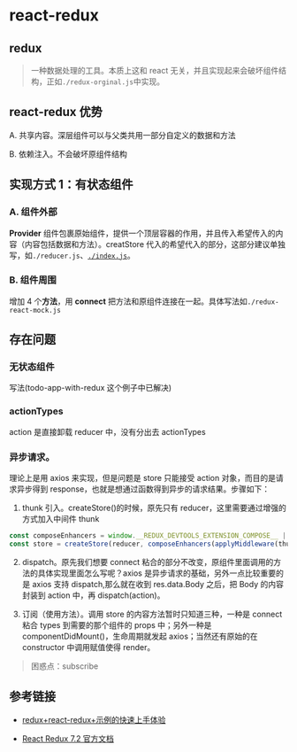 # react-redux

## redux

> 一种数据处理的工具。本质上这和 react 无关，并且实现起来会破坏组件结构，正如`./redux-orginal.js`中实现。

## react-redux 优势

A. 共享内容。深层组件可以与父类共用一部分自定义的数据和方法

B. 依赖注入。不会破坏原组件结构

## 实现方式 1：有状态组件

### A. 组件外部

**Provider** 组件包裹原始组件，提供一个顶层容器的作用，并且传入希望传入的内容（内容包括数据和方法）。creatStore 代入的希望代入的部分，这部分建议单独写，如`./reducer.js`、[`./index.js`](./src/index.js)。

### B. 组件周围

增加 4 个**方法**，用 **connect** 把方法和原组件连接在一起。具体写法如`./redux-react-mock.js`

## 存在问题

### 无状态组件

写法(todo-app-with-redux 这个例子中已解决)

### actionTypes

action 是直接卸载 reducer 中，没有分出去 actionTypes

### 异步请求。

理论上是用 axios 来实现，但是问题是 store 只能接受 action 对象，而目的是请求异步得到 response，也就是想通过函数得到异步的请求结果。步骤如下：

1. thunk 引入。createStore()的时候，原先只有 reducer，这里需要通过增强的方式加入中间件 thunk

```javascript
const composeEnhancers = window.__REDUX_DEVTOOLS_EXTENSION_COMPOSE__ || compose;
const store = createStore(reducer, composeEnhancers(applyMiddleware(thunk)));
```

2. dispatch。原先我们想要 connect 粘合的部分不改变，原组件里面调用的方法的具体实现里面怎么写呢？axios 是异步请求的基础，另外一点比较重要的是 axios 支持 dispatch,那么就在收到 res.data.Body 之后，把 Body 的内容封装到 action 中，再 dispatch(action)。

3. 订阅（使用方法）。调用 store 的内容方法暂时只知道三种，一种是 connect 粘合 types 到需要的那个组件的 props 中；另外一种是 componentDidMount()，生命周期就发起 axios；当然还有原始的在 constructor 中调用赋值使得 render。

> 困惑点：subscribe

## 参考链接

- [redux+react-redux+示例的快速上手体验](https://segmentfault.com/a/1190000015684895)

- [React Redux 7.2 官方文档](https://react-redux.js.org/introduction/quick-start)
